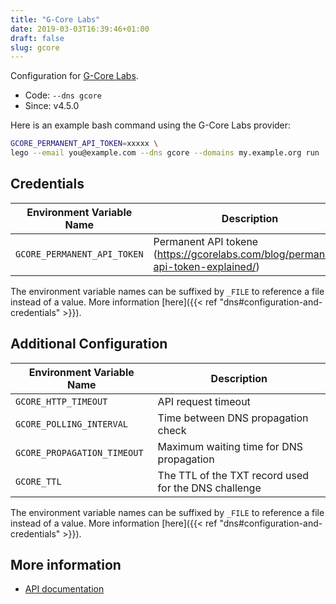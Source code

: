 ```yaml
---
title: "G-Core Labs"
date: 2019-03-03T16:39:46+01:00
draft: false
slug: gcore
---
```


<!-- THIS DOCUMENTATION IS AUTO-GENERATED. PLEASE DO NOT EDIT. -->
<!-- providers/dns/gcore/gcore.toml -->
<!-- THIS DOCUMENTATION IS AUTO-GENERATED. PLEASE DO NOT EDIT. -->


Configuration for [G-Core Labs](https://gcorelabs.com/dns/).


<!--more-->

- Code: `--dns gcore`
- Since: v4.5.0


Here is an example bash command using the G-Core Labs provider:

```bash
GCORE_PERMANENT_API_TOKEN=xxxxx \
lego --email you@example.com --dns gcore --domains my.example.org run
```




## Credentials

| Environment Variable Name | Description |
|-----------------------|-------------|
| `GCORE_PERMANENT_API_TOKEN` | Permanent API tokene (https://gcorelabs.com/blog/permanent-api-token-explained/) |

The environment variable names can be suffixed by `_FILE` to reference a file instead of a value.
More information [here]({{< ref "dns#configuration-and-credentials" >}}).


## Additional Configuration

| Environment Variable Name | Description |
|--------------------------------|-------------|
| `GCORE_HTTP_TIMEOUT` | API request timeout |
| `GCORE_POLLING_INTERVAL` | Time between DNS propagation check |
| `GCORE_PROPAGATION_TIMEOUT` | Maximum waiting time for DNS propagation |
| `GCORE_TTL` | The TTL of the TXT record used for the DNS challenge |

The environment variable names can be suffixed by `_FILE` to reference a file instead of a value.
More information [here]({{< ref "dns#configuration-and-credentials" >}}).




## More information

- [API documentation](https://dnsapi.gcorelabs.com/docs#tag/zonesV2)

<!-- THIS DOCUMENTATION IS AUTO-GENERATED. PLEASE DO NOT EDIT. -->
<!-- providers/dns/gcore/gcore.toml -->
<!-- THIS DOCUMENTATION IS AUTO-GENERATED. PLEASE DO NOT EDIT. -->
